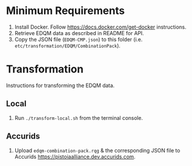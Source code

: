 # Minimum Requirements

1. Install Docker. Follow https://docs.docker.com/get-docker instructions.
1. Retrieve EDQM data as described in README for API.
1. Copy the JSON file (`EDQM-CMP.json`) to this folder (i.e. `etc/transformation/EDQM/CombinationPack`).

# Transformation

Instructions for transforming the EDQM data.

## Local

1. Run `./transform-local.sh` from the terminal console.

## Accurids

1. Upload `edqm-combination-pack.rqg` & the corresponding JSON file to Accurids https://pistoiaalliance.dev.accurids.com.
